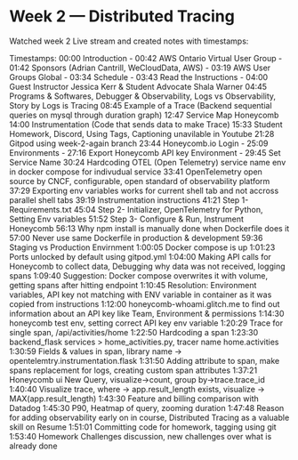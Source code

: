 # Week 2 — Distributed Tracing

Watched week 2 Live stream and created notes with timestamps:

Timestamps:
00:00 Introduction
	- 00:42 AWS Ontario Virtual User Group
	- 01:42 Sponsors (Adrian Cantrill, WeCloudData, AWS)
	- 03:19 AWS User Groups Global
	- 03:34 Schedule
	- 03:43 Read the Instructions
	- 04:00 Guest Instructor Jessica Kerr & Student Advocate Shala Warner
04:45 Programs & Softwares, Debugger & Observability, Logs vs Observability, Story by Logs is Tracing
08:45 Example of a Trace (Backend sequential queries on mysql through duration graph)
12:47 Service Map Honeycomb
14:00 Instrumentation (Code that sends data to make Trace)
15:33 Student Homework, Discord, Using Tags, Captioning unavilable in Youtube
21:28 Gitpod using week-2-again branch
23:44 Honeycomb.io Login
	- 25:09 Environments
	- 27:16 Export Honeycomb API key Environment
	- 29:45 Set Service Name
30:24 Hardcoding OTEL (Open Telemetry) service name env in docker compose for indivudual service
33:41 OpenTelemetry open source by CNCF, configurable, open standard of observability platform
37:29 Exporting env variables works for current shell tab and not accross parallel shell tabs
39:19 Instrumentation instructions
41:21 Step 1- Requirements.txt 
45:04 Step 2- Initializer, OpenTelemetry for Python, Setting Env variables
51:52 Step 3- Configure & Run, Instrument Honeycomb
56:13 Why npm install is manually done when Dockerfile does it
57:00 Never use same Dockerfile in production & development
59:36 Staging vs Production Envirnment
1:00:05 Docker compose is up
1:01:23 Ports unlocked by default using gitpod.yml
1:04:00 Making API calls for Honeycomb to collect data, Debugging why data was not received, logging spans
1:09:40 Suggestion: Docker compose overwrites it with volume, getting spans after hitting endpoint
1:10:45 Resolution: Environment variables, API key not matching with ENV variable in container as it was copied from instructions
1:12:00 honeycomb-whoami.glitch.me to find out information about an API key like Team, Environment & permissions
1:14:30 honeycomb test env, setting correct API key env variable
1:20:29 Trace for single span, /api/activities/home
1:22:50 Hardcoding a span
1:23:30 backend_flask services > home_activities.py, tracer name home.activities
1:30:59 Fields & values in span, library name -> opentelemtry.instrumentation.flask
1:31:50 Adding attribute to span, make spans replacement for logs, creating custom span attributes
1:37:21 Honeycomb ui New Query, visualize->count, group by->trace.trace_id
1:40:40 Visualize trace, where -> app.result_length exists, visualize -> MAX(app.result_length)
1:43:30 Feature and billing comparison with Datadog
1:45:30 P90, Heatmap of query, zooming duration
1:47:48 Reason for adding observability early on in course, Distributed Tracing as a valuable skill on Resume
1:51:01 Committing code for homework, tagging using git
1:53:40 Homework Challenges discussion, new challenges over what is already done






